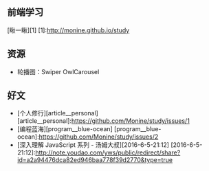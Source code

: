 前端学习
---
[瞅一瞅][1]
[1]:http://monine.github.io/study

资源
---
- 轮播图：Swiper OwlCarousel

好文
---
- [个人修行][article__personal]
  [article__personal]:https://github.com/Monine/study/issues/1
- [编程蓝海][program__blue-ocean]
  [program__blue-ocean]:https://github.com/Monine/study/issues/2
- [深入理解 JavaScript 系列 - 汤姆大叔][2016-6-5-21:12]
  [2016-6-5-21:12]:http://note.youdao.com/yws/public/redirect/share?id=a2a94476dca82ed946baa778f39d2770&type=true
